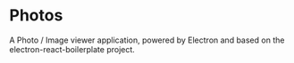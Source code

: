 # Photos

A Photo / Image viewer application, powered by Electron and based on the electron-react-boilerplate project.
